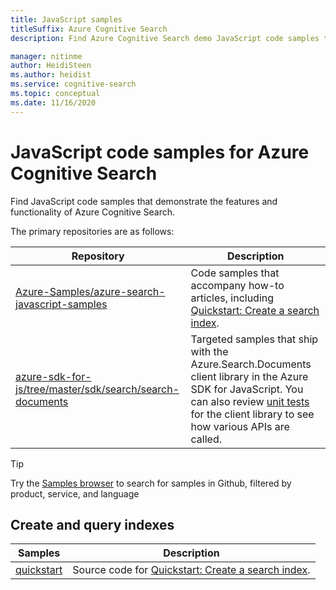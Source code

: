 ```yaml
---
title: JavaScript samples
titleSuffix: Azure Cognitive Search
description: Find Azure Cognitive Search demo JavaScript code samples that use the Azure .NET SDK for JavaScript.

manager: nitinme
author: HeidiSteen
ms.author: heidist
ms.service: cognitive-search
ms.topic: conceptual
ms.date: 11/16/2020
---
```


# JavaScript code samples for Azure Cognitive Search

Find JavaScript code samples that demonstrate the features and functionality of Azure Cognitive Search. 

The primary repositories are as follows:

| Repository | Description |
|------------|-------------|
| [Azure-Samples/azure-search-javascript-samples](https://github.com/Azure-Samples/azure-search-javascript-samples) | Code samples that accompany how-to articles, including [Quickstart: Create a search index](search-get-started-javascript.md).|
| [azure-sdk-for-js/tree/master/sdk/search/search-documents](https://github.com/Azure/azure-sdk-for-js/tree/master/sdk/search/search-documents) | Targeted samples that ship with the Azure.Search.Documents client library in the Azure SDK for JavaScript. You can also review [unit tests](https://github.com/Azure/azure-sdk-for-js/tree/master/sdk/search/search-documents/test) for the client library to see how various APIs are called. |

> [!Tip]
> Try the [Samples browser](/samples/browse/?languages=javascript&products=azure-cognitive-search) to search for samples in Github, filtered by product, service, and language

## Create and query indexes

| Samples | Description | 
|---------|-------------|
| [quickstart](https://github.com/Azure-Samples/azure-search-javascript-samples/tree/master/Quickstart) | Source code for [Quickstart: Create a search index](search-get-started-javascript.md).  |